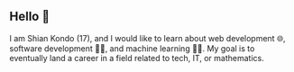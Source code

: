 ## Hello 👋

I am Shian Kondo (17), and I would like to learn about web development 🌐, software development 👨‍💻, and machine learning 🤖🧠. My goal is to eventually land a career in a field related to tech, IT, or mathematics.
